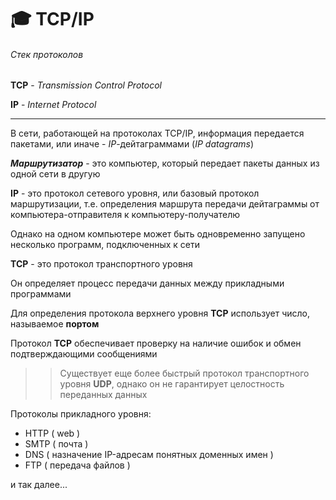 # :mortar_board: TCP/IP
###### Стек протоколов

**TCP** - _Transmission Control Protocol_

**IP** - _Internet Protocol_

***

В сети, работающей на протоколах TCP/IP, информация передается пакетами, или иначе - _IP_-дейтаграммами (_IP datagrams_)

**_Маршрутизатор_** - это компьютер, который передает пакеты данных из одной сети в другую

**IP** - это протокол сетевого уровня, или базовый протокол маршрутизации, т.е. определения маршрута передачи дейтаграммы от компьютера-отправителя к компьютеру-получателю

Однако на одном компьютере может быть одновременно запущено несколько программ, подключенных к сети

**TCP** - это протокол транспортного уровня

Он определяет процесс передачи данных между прикладными программами

Для определения протокола верхнего уровня **TCP** использует число, называемое **портом**

Протокол **TCP** обеспечивает проверку на наличие ошибок и обмен подтверждающими сообщениями

>> Существует еще более быстрый протокол транспортного уровня **UDP**, однако он не гарантирует целостность переданных данных

Протоколы прикладного уровня:

* HTTP ( web )
* SMTP ( почта )
* DNS ( назначение IP-адресам понятных доменных имен )
* FTP ( передача файлов )

и так далее...
